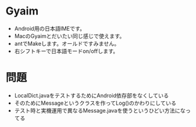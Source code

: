 # Gyaim

* Android用の日本語IMEです。
* MacのGyaimとだいたい同じ感じで使えます。
* antでMakeします。オールドですみません。
* 右シフトキーで日本語モードon/offします。

# 問題

* LocalDict.javaをテストするためにAndroid依存部をなくしている
* そのためにMessageというクラスを作ってLog()のかわりにしている
* テスト時と実機運用で異なるMessage.javaを使うというひどい方法になってる